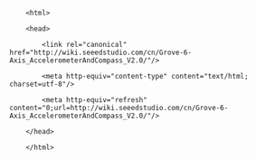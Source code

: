 <!DOCTYPE html>
        <html>
        <head>
            <link rel="canonical" href="http://wiki.seeedstudio.com/cn/Grove-6-Axis_AccelerometerAndCompass_V2.0/"/>
            <meta http-equiv="content-type" content="text/html; charset=utf-8"/>
            <meta http-equiv="refresh" content="0;url=http://wiki.seeedstudio.com/cn/Grove-6-Axis_AccelerometerAndCompass_V2.0/"/>
        </head>
        </html>